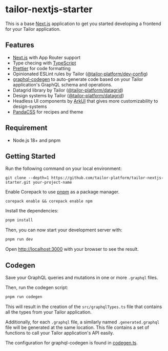 # tailor-nextjs-starter

This is a base [Next.js](https://nextjs.org/) application to get you started developing a frontend for your Tailor application.

## Features

- [Next.js](https://nextjs.org/) with App Router support
- Type checing with [TypeScript](https://www.typescriptlang.org/)
- [Prettier](https://prettier.io/) for code formatting
- Opinionated ESLint rules by Tailor ([@tailor-platform/dev-config](https://www.npmjs.com/package/@tailor-platform/dev-config))
- [graphql-codegen](https://the-guild.dev/graphql/codegen) to auto-generate code based on your Tailor application's GraphQL schema and operations.
- Datagrid library by Tailor ([@tailor-platform/datagrid](https://www.npmjs.com/package/@tailor-platform/datagrid))
- Design systems by Tailor ([@tailor-platform/datagrid](https://www.npmjs.com/package/@tailor-platform/design-systems))
- Headless UI components by [ArkUI](https://ark-ui.com/) that gives more customizability to design-systems
- [PandaCSS](https://panda-css.com/) for recipes and theme

## Requirement

* Node.js 18+ and pnpm

## Getting Started

Run the following command on your local environment:

```
git clone --depth=1 https://github.com/tailor-platform/tailor-nextjs-starter.git your-project-name
```

Enable Corepack to use [pnpm](https://pnpm.io/) as a package manager.

```
corepack enable && corepack enable npm
```

Install the dependencies:

```bash
pnpm install
```

Then, you can now start your development server with:

```bash
pnpm run dev
```

Open [http://localhost:3000](http://localhost:3000) with your browser to see the result.

## Codegen

Save your GraphQL queries and mutations in one or more `.graphql` files.

Then, run the codegen script:

```bash
pnpm run codegen
```

This will result in the creation of the `src/graphqlTypes.ts` file that contains all the types from your Tailor application.

Additionally, for each `.graphql` file, a similarly named `.generated.graphql` file will be generated at the same location.
This file contains a set of functions to call your Tailor application's API easily.

The configuration for graphql-codegen is found in [codegen.ts](./codegen.ts).
